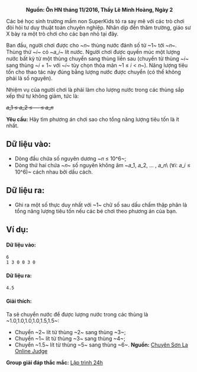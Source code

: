 **<center>Nguồn: Ôn HN tháng 11/2016, Thầy Lê Minh Hoàng, Ngày 2</center>**

Các bé học sinh trường mầm non SuperKids tỏ ra say mê với các trò chơi đòi hỏi tư duy thuật toán chuyên nghiệp. Nhân dịp đến thăm trường, giáo sư X bày ra một trò chơi cho các bạn nhỏ tại đây.

Ban đầu, người chơi được cho ~𝑛~ thùng nước đánh số từ ~1~ tới ~𝑛~. Thùng thứ ~𝑖~ có ~𝑎_𝑖~ lít nước. Người chơi được quyền múc một lượng nước bất kỳ từ một thùng chuyển sang thùng liền sau (chuyển từ thùng ~𝑖~ sang thùng ~𝑖 + 1~ với ~𝑖~ tùy chọn thỏa mãn ~1 ≤ 𝑖 < 𝑛~). Năng lượng tiêu tốn cho thao tác này đúng bằng lượng nước được chuyển (có thể không phải là số nguyên).

Nhiệm vụ của người chơi là phải làm cho lượng nước trong các thùng sắp xếp thứ tự không giảm, tức là:

~~𝑎_1 ≤ 𝑎_2 ≤ ⋯ ≤ 𝑎_𝑛~~

**Yêu cầu:** Hãy tìm phương án chơi sao cho tổng năng lượng tiêu tốn là ít nhất.

## Dữ liệu vào:
- Dòng đầu chứa số nguyên dương ~𝑛 ≤ 10^6~;
- Dòng thứ hai chứa ~𝑛~ số nguyên không âm ~𝑎_1, 𝑎_2, … , 𝑎_𝑛\ (∀𝑖: 𝑎_𝑖 ≤ 10^6)~ cách nhau bởi dấu cách.

## Dữ liệu ra:
- Ghi ra một số thực duy nhất với ~1~ chữ số sau dấu chấm thập phân là tổng năng lượng tiêu tốn nếu các bé chơi theo phương án của bạn.

## Ví dụ:
#### Dữ liệu vào:
```
6
1 3 0 0 3 0
```

#### Dữ liệu ra:
```
4.5
```

#### Giải thích:
Ta sẽ chuyển nước để được lượng nước trong các thùng là ~1.0,1.0,1.0,1.0,1.5,1.5~:
- Chuyển ~2~ lít từ thùng ~2~ sang thùng ~3~;
- Chuyển ~1~ lít từ thùng ~3~ sang thùng ~4~;
- Chuyển ~1.5~ lít từ thùng ~5~ sang thùng ~6~.
**Nguồn:** [Chuyên Sơn La Online Judge](http://csloj.ddns.net/)

**Group giải đáp thắc mắc:** [Lập trình 24h](https://www.facebook.com/groups/1386904321519984)